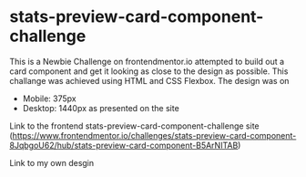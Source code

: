 # stats-preview-card-component-challenge
This is a Newbie Challenge on frontendmentor.io attempted to build out a card component and get it looking as close to the design as possible.
This challange was achieved using HTML and CSS Flexbox.
The design was on 
- Mobile: 375px
- Desktop: 1440px as presented on the site

Link to the frontend stats-preview-card-component-challenge site (https://www.frontendmentor.io/challenges/stats-preview-card-component-8JqbgoU62/hub/stats-preview-card-component-B5ArNITAB)

Link to my own desgin
